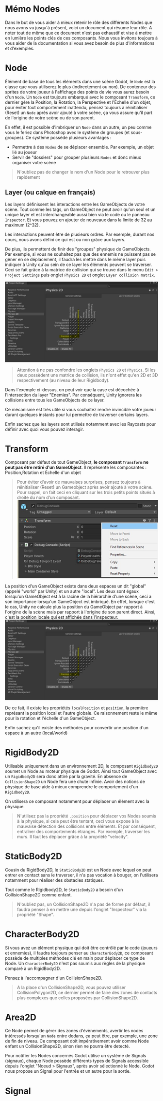 # Mémo Nodes

Dans le but de vous aider à mieux retenir le rôle des différents Nodes que nous avons vu jusqu'à présent, voici un document qui résume leur rôle. A noter tout de même que ce document n'est pas exhaustif et vise à mettre en lumière les points clés de ces composants. Nous vous invitons toujours à vous aider de la documentation si vous avez besoin de plus d'informations et d'exemples.

# Node

Élément de base de tous les éléments dans une scène Godot, le `Node` est la classe que vous utiliserez le plus (indirectement ou non). De conteneur des sprites de votre joueur à l'affichage des points de vie vous aurez besoin d'un `Node`.
Un `Node` est toujours embarqué avec le composant `Transform`, ce dernier gère la Position, la Rotation, la Perspective et l'Échelle d'un objet, pour éviter tout comportement inattendu, pensez toujours à réinitialiser (Reset) un `Node` après avoir ajouté à votre scène, ça vous assure qu'il part de l'origine de votre scène ou de son parent.

En effet, il est possible d'imbriquer un `Node` dans un autre, un peu comme vous le feriez dans Photoshop avec le système de groupes (et sous-groupes). Ce système possède plusieurs avantages :

- Permettre à des `Nodes` de se déplacer ensemble. Par exemple, un objet lié au joueur
- Servir de "dossiers" pour grouper plusieurs `Nodes` et donc mieux organiser votre scène

> N'oubliez pas de changer le nom d'un Node pour le retrouver plus rapidement

## Layer (ou calque en français)

Les layers définissent les interactions entre les GameObjects de votre scène. Tout comme les tags, un GameObject ne peut avoir qu'un seul et un unique layer et est interchangeable aussi bien via le code ou le panneau `Inspector`. Et vous pouvez en ajouter de nouveaux dans la limite de 32 au maximum (2^32).

Les interactions peuvent être de plusieurs ordres. Par exemple, durant nos cours, nous avons défini ce qui est ou non grâce aux layers.

De plus, ils permettent de finir des "groupes" physique de GameObjects. Par exemple, si vous ne souhaitez pas que des ennemis ne puissent pas se gêner en se déplacement, il faudra les mettre dans le même layer puis indiquer à Unity qu'au sein de ce layer les éléments peuvent se traverser. Ceci se fait grâce à la matrice de collision qui se trouve dans le menu `Edit > Project Settings` puis onglet `Physics 2D` et onglet `Layer collision matrix`.

![](./printscreens/memo-layer-collision-matrix.jpg)

> Attention à ne pas confondre les onglets `Physics 2D` et `Physics`. Si les deux possèdent une matrice de collision, ils n'ont effet qu'en 2D et 3D respectivement (au niveau de leur Rigidbody).

Dans l'exemple ci-dessus, on peut voir que la case est décochée à l'intersection du layer "Enemies". Par conséquent, Unity ignorera les collisions entre tous les GameObjects de ce layer.

Ce mécanisme est très utile si vous souhaitez rendre invincible votre joueur durant quelques instants pour lui permettre de traverser certains layers.

Enfin sachez que les layers sont utilisés notamment avec les Raycasts pour définir avec quoi vous pouvez interagir.

# Transform

Composant par défaut de tout GameObject, **le composant `Transform` ne peut pas être retiré d'un GameObject**. Il représente les composantes : Position,Rotation et Échelle d'un objet

> Pour éviter d'avoir de mauvaises surprises, pensez toujours à réinitialiser (Reset) un Gameobject après avoir ajouté à votre scène. Pour rappel, on fait ceci en cliquant sur les trois petits points situés à droite du nom d'un composant.
> ![](./printscreens/memo-reset.jpg)

La position d'un GameObject existe dans deux espaces un dit "global" (appelé "world" par Unity) et un autre "local". Les deux sont égaux lorsqu'un GameObject est à la racine de la hiérarchie d'une scène, ceci a son importance lorsqu'un GameObject est imbriqué. En effet, lorsque c'est le cas, Unity ne calcule plus la position du GameObject par rapport à l'origine de la scène mais par rapport à l'origine de son parent direct. Ainsi, c'est la position locale qui est affichée dans l'inspecteur.
![](./printscreens/memo-layer-collision-matrix.jpg)

De ce fait, il existe les propriétés `localPosition` et `position`, la première représant la position local et l'autre globale. Ce raisonnement reste le même pour la rotation et l'échelle d'un GameObject.

Enfin sachez qu'il existe des méthodes pour convertir une position d'un espace à un autre (local/world)

# RigidBody2D

Utilisable uniquement dans un environnement 2D, le composant `Rigidbody2D` soumet un Node au moteur physique de Godot. Ainsi tout GameObject avec un `Rigidbody2D` sera donc attiré par la gravité. En absence de `CollisionShape2D` un Node fera une chute infinie. Avoir des notions de physique de base aide à mieux comprendre le comportement d'un `Rigidbody2D`.

On utilisera ce composant notamment pour déplacer un élément avec la physique.

> N'utilisez pas la propriété `.position` pour déplacer vos Nodes soumis à la physique, si cela peut être tentant, ceci vous expose à la mauvaise détection des collisions entre éléments. Et par conséquent, entraîner des comportements étranges. Par exemple, traverser les murs. Il faut les déplacer grâce à la propriété "velocity".

# StaticBody2D

Cousin du RigidBody2D, le `StaticBody2D` est un Node avec lequel on peut entrer en contact sans le traverser, il n'a pas vocation à bouger, on l'utilisera notamment pour réaliser des obstacles statiques.

Tout comme le Rigidbody2D, le `StaticBody2D` a besoin d'un CollisionShape2D comme enfant.

> N'oubliez pas, un CollisionShape2D n'a pas de forme par défaut, il faudra penser à en mettre une depuis l'onglet "Inspecteur" via la propriété "Shape".

# CharacterBody2D

Si vous avez un élément physique qui doit être contrôlé par le code (joueurs et ennemies), il faudra toujours penser au `CharacterBody2D`, ce composant possède de multiples méthodes clé en main pour déplacer ce type de Node. Un `CharacterBody2D` n'est pas soumis aux règles de la physique comparé à un RigidBody2D.

Pensez à l'accompagner d'un CollisionShape2D.

> A la place d'un CollisionShape2D, vous pouvez utiliser CollisionPolygon2D, ce dernier permet de faire des zones de contacts plus complexes que celles proposées par CollisionShape2D.

# Area2D

Ce Node permet de gérer des zones d'évènements, avertir les nodes intéressés lorsqu'un `Node` entre dedans, ça peut être, par exemple, une zone de fin de niveau. Ce composant doit impérativement avoir comme Node enfant un CollisionShape2D, sinon rien ne pourra être detecté.

Pour notifier les Nodes concernés Godot utilise un système de Signals (signaux), chaque Node possède différents types de Signals accessible depuis l'onglet "Noeud > Signaux", après avoir sélectionné le Node. Godot nous propose un Signal pour l'entrée et un autre pour la sortie.


# Signal